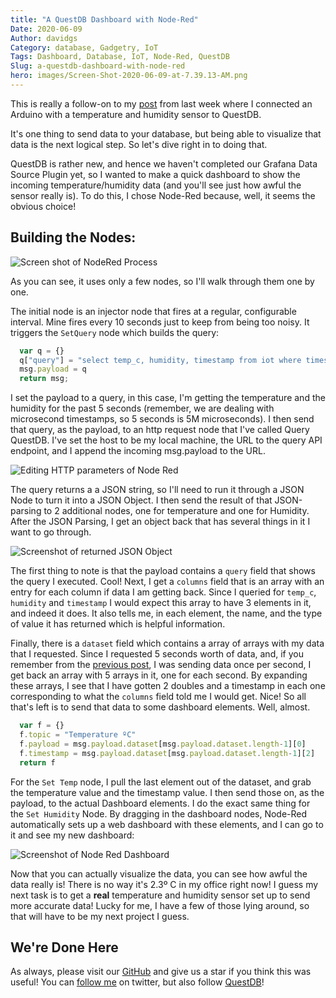 ```yaml
---
title: "A QuestDB Dashboard with Node-Red"
Date: 2020-06-09
Author: davidgs
Category: database, Gadgetry, IoT
Tags: Dashboard, Database, IoT, Node-Red, QuestDB
Slug: a-questdb-dashboard-with-node-red
hero: images/Screen-Shot-2020-06-09-at-7.39.13-AM.png
---
```


This is really a follow-on to my [post](/posts/category/database/iot-on-questdb/) from last week where I connected an Arduino with a temperature and humidity sensor to QuestDB.

It's one thing to send data to your database, but being able to visualize that data is the next logical step. So let's dive right in to doing that.

QuestDB is rather new, and hence we haven't completed our Grafana Data Source Plugin yet, so I wanted to make a quick dashboard to show the incoming temperature/humidity data (and you'll see just how awful the sensor really is). To do this, I chose Node-Red because, well, it seems the obvious choice! 

## Building the Nodes:

![Screen shot of NodeRed Process](/posts/category/database/images/Screen-Shot-2020-06-09-at-7.38.57-AM.png)

As you can see, it uses only a few nodes, so I'll walk through them one by one. 

The initial node is an injector node that fires at a regular, configurable interval. Mine fires every 10 seconds just to keep from being too noisy. It triggers the `SetQuery` node which builds the query:

```js
  var q = {}
  q["query"] = "select temp_c, humidity, timestamp from iot where timestamp > (systimestamp() - 5000000)"
  msg.payload = q
  return msg;
```

I set the payload to a query, in this case, I'm getting the temperature and the humidity for the past 5 seconds (remember, we are dealing with microsecond timestamps, so 5 seconds is 5M microseconds). I then send that query, as the payload, to an http request node that I've called Query QuestDB. I've set the host to be my local machine, the URL to the query API endpoint, and I append the incoming msg.payload to the URL. 

![Editing HTTP parameters of Node Red](/posts/category/database/images/Screen-Shot-2020-06-09-at-7.51.26-AM.png "Screen Shot 2020-06-09 at 7.51.26 AM.png")

The query returns a a JSON string, so I'll need to run it through a JSON Node to turn it into a JSON Object. I then send the result of that JSON-parsing to 2 additional nodes, one for temperature and one for Humidity. After the JSON Parsing, I get an object back that has several things in it I want to go through. 

![Screenshot of returned JSON Object](/posts/category/database/images/Screen-Shot-2020-06-09-at-7.57.42-AM.png)

The first thing to note is that the payload contains a `query` field that shows the query I executed. Cool! Next, I get a `columns` field that is an array with an entry for each column if data I am getting back. Since I queried for `temp_c`, `humidity` and `timestamp` I would expect this array to have 3 elements in it, and indeed it does. It also tells me, in each element, the name, and the type of value it has returned which is helpful information. 

Finally, there is a `dataset` field which contains a array of arrays with my data that I requested. Since I requested 5 seconds worth of data, and, if you remember from the [previous post](/posts/category/database/iot-on-questdb/), I was sending data once per second, I get back an array with 5 arrays in it, one for each second. By expanding these arrays, I see that I have gotten 2 doubles and a timestamp in each one corresponding to what the `columns` field told me I would get. Nice! So all that's left is to send that data to some dashboard elements. Well, almost. 

```js
  var f = {}
  f.topic = "Temperature ºC"
  f.payload = msg.payload.dataset[msg.payload.dataset.length-1][0]
  f.timestamp = msg.payload.dataset[msg.payload.dataset.length-1][2]
  return f
```

For the `Set Temp` node, I pull the last element out of the dataset, and grab the temperature value and the timestamp value. I then send those on, as the payload, to the actual Dashboard elements. I do the exact same thing for the `Set Humidity` Node. By dragging in the dashboard nodes, Node-Red automatically sets up a web dashboard with these elements, and I can go to it and see my new dashboard:

![Screenshot of Node Red Dashboard](/posts/category/database/images/Screen-Shot-2020-06-09-at-7.39.13-AM.png)


Now that you can actually visualize the data, you can see how awful the data really is! There is no way it's 2.3º C in my office right now! I guess my next task is to get a **real** temperature and humidity sensor set up to send more accurate data! Lucky for me, I have a few of those lying around, so that will have to be my next project I guess. 

## We're Done Here

As always, please visit our [GitHub](https://github.com/questdb/questdb) and give us a star if you think this was useful! You can [follow me](https://twitter.com/intent/follow?screen_name=davidgsIoT) on twitter, but also follow [QuestDB](https://twitter.com/intent/follow?screen_name=questdb)! 
